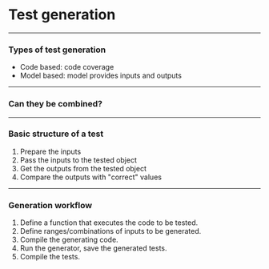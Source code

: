 # Test generation

---

### Types of test generation

* Code based: code coverage
* Model based: model provides inputs and outputs

---

### Can they be combined?

---

### Basic structure of a test

1. Prepare the inputs
1. Pass the inputs to the tested object
1. Get the outputs from the tested object
1. Compare the outputs with "correct" values

---

### Generation workflow

1. Define a function that executes the code to be tested.
1. Define ranges/combinations of inputs to be generated.
1. Compile the generating code.
1. Run the generator, save the generated tests.
1. Compile the tests.
